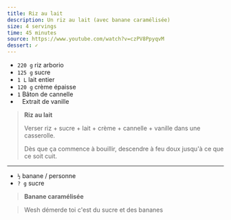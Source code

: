 ```yaml
---
title: Riz au lait
description: Un riz au lait (avec banane caramélisée)
size: 4 servings
time: 45 minutes
source: https://www.youtube.com/watch?v=czPV8PpyqvM
dessert: ✓
---
```


* `220 g` riz arborio
* `125 g` sucre
* `1 L` lait entier
* `120 g` crème épaisse
* `1` Bâton de cannelle
* ` ` Extrait de vanille

> **Riz au lait**
>
> Verser riz + sucre + lait + crème + cannelle + vanille dans une casserolle.
>
> Dès que ça commence à bouillir, descendre à feu doux jusqu'à ce que ce soit cuit.

---

* `½` banane / personne
* `? g` sucre

> **Banane caramélisée**

> Wesh démerde toi c'est du sucre et des bananes
